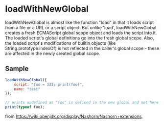 <H1>loadWithNewGlobal</H1>

loadWithNewGlobal is almost like the function "load" in that it loads script from a file or a URL or a script object. But unlike 'load', loadWithNewGlobal creates a fresh ECMAScript global scope object and loads the script into it. The loaded script's global definitions go into the fresh global scope. Also, the loaded script's modifications of builtin objects (like String.prototype.indexOf) is not reflected in the caller's global scope - these are affected in the newly created global scope.

<h2>Sample</h2>

```javascript
loadWithNewGlobal({
    script: "foo = 333; print(foo)",
    name: "test"
});
 
// prints undefined as "foo" is defined in the new global and not here
print(typeof foo);
```
from https://wiki.openjdk.org/display/Nashorn/Nashorn+extensions